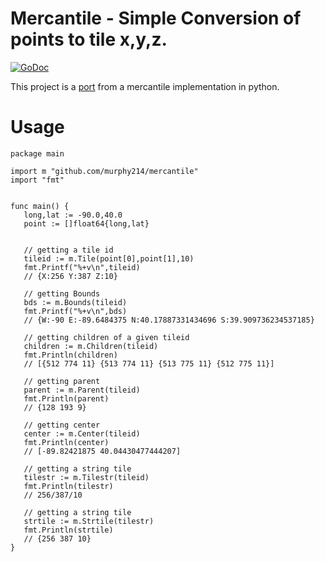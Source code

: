 # Mercantile - Simple Conversion of points to tile x,y,z.

[![GoDoc](https://godoc.org/github.com/murphy214/mercantile?status.svg)](https://godoc.org/github.com/murphy214/mercantile)

This project is a [port](https://github.com/mapbox/mercantile
) from a mercantile implementation in python.



# Usage 
 ```
 package main

import m "github.com/murphy214/mercantile"
import "fmt"


func main() {
	long,lat := -90.0,40.0
	point := []float64{long,lat}


	// getting a tile id
	tileid := m.Tile(point[0],point[1],10)
	fmt.Printf("%+v\n",tileid)
	// {X:256 Y:387 Z:10}

	// getting Bounds
	bds := m.Bounds(tileid)
	fmt.Printf("%+v\n",bds)
	// {W:-90 E:-89.6484375 N:40.17887331434696 S:39.909736234537185}

	// getting children of a given tileid
	children := m.Children(tileid)
	fmt.Println(children)
	// [{512 774 11} {513 774 11} {513 775 11} {512 775 11}]

	// getting parent
	parent := m.Parent(tileid)
	fmt.Println(parent)
	// {128 193 9}

	// getting center
	center := m.Center(tileid)
	fmt.Println(center)	
	// [-89.82421875 40.04430477444207]

	// getting a string tile
	tilestr := m.Tilestr(tileid)
	fmt.Println(tilestr)
	// 256/387/10

	// getting a string tile
	strtile := m.Strtile(tilestr)
	fmt.Println(strtile)
	// {256 387 10}
}
 ```
